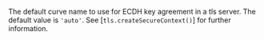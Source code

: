 <!-- YAML
added: v0.11.13
-->

The default curve name to use for ECDH key agreement in a tls server. The
default value is `'auto'`. See [`tls.createSecureContext()`] for further
information.

